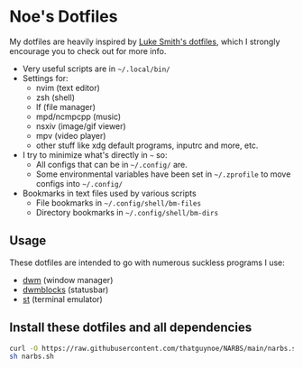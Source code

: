 # Noe's Dotfiles

My dotfiles are heavily inspired by [Luke Smith's dotfiles](https://github.com/LukeSmithxyz/voidrice), which I strongly encourage you to check out for more info.

* Very useful scripts are in `~/.local/bin/`
* Settings for:
    * nvim (text editor)
    * zsh (shell)
    * lf (file manager)
    * mpd/ncmpcpp (music)
    * nsxiv (image/gif viewer)
    * mpv (video player)
    * other stuff like xdg default programs, inputrc and more, etc.
* I try to minimize what's directly in `~` so:
    * All configs that can be in `~/.config/` are.
    * Some environmental variables have been set in `~/.zprofile` to move configs into `~/.config/`
* Bookmarks in text files used by various scripts
    * File bookmarks in `~/.config/shell/bm-files`
    * Directory bookmarks in `~/.config/shell/bm-dirs`

## Usage

These dotfiles are intended to go with numerous suckless programs I use:

* [dwm](https://github.com/thatguynoe/dwm) (window manager)
* [dwmblocks](https://github.com/thatguynoe/dwmblocks) (statusbar)
* [st](https://github.com/thatguynoe/st) (terminal emulator)

## Install these dotfiles and all dependencies

```sh
curl -O https://raw.githubusercontent.com/thatguynoe/NARBS/main/narbs.sh
sh narbs.sh
```
